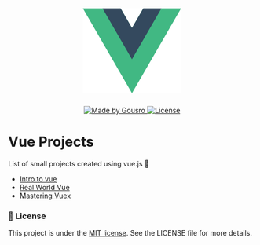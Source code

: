 <h1 align="center">
    <img alt="vue, logo image." title="Vue.js" src=".github/logo.png" width="200px" />
</h1>

<p align="center">
  <a href="https://github.com/Gousro">
    <img alt="Made by Gousro" src="https://img.shields.io/badge/made%20by-Gousro-%2304D361">
  </a>

  <a href="LICENSE.md">
    <img alt="License" src="https://img.shields.io/badge/license-MIT-%2304D361">
  </a>
</p>

# Vue Projects
List of small projects created using vue.js :book:

* [Intro to vue](intro-vue/)
* [Real World Vue](real-world-vue/)
* [Mastering Vuex](real-world-vue-vuex/)


### :memo: License
This project is under the [MIT license](LICENSE). See the LICENSE file for more details.
